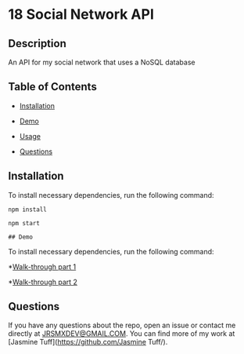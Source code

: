 # 18 Social Network API
  
  
  ## Description
  
  An API for my social network that uses a NoSQL database
  
  ## Table of Contents 
  
  * [Installation](#installation)

  * [Demo](#demo)
  
  * [Usage](#usage)

  * [Questions](#questions)


  
  ## Installation
  
  To install necessary dependencies, run the following command:
  
  ```
  npm install
  
  npm start
  ```

    ## Demo
  
  To install necessary dependencies, run the following command:

  *[Walk-through part 1](https://bit.ly/socialNetworkAPI_Walkthrough_1)

  *[Walk-through part 2](https://bit.ly/socialNetworkAPI_Walkthrough_2)


  
  ## Questions
  
  If you have any questions about the repo, open an issue or contact me directly at JRSMXDEV@GMAIL.COM. You can find more of my work at [Jasmine Tuff](https://github.com/Jasmine Tuff/).
  
  